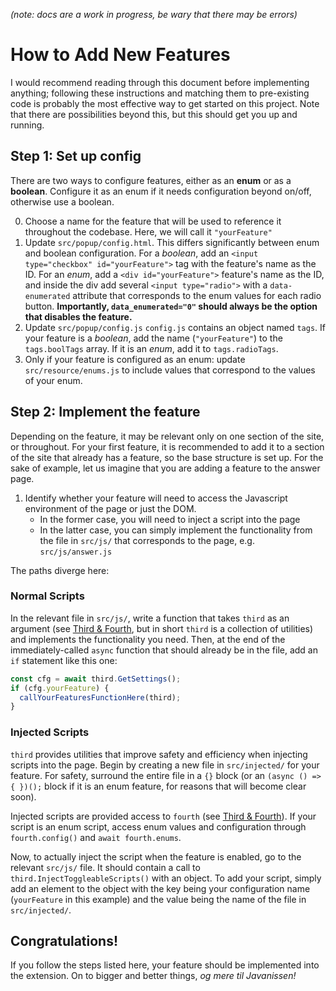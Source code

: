 *(note: docs are a work in progress, be wary that there may be errors)*
# How to Add New Features
I would recommend reading through this document before implementing anything; following these instructions and matching them to pre-existing code is probably the most effective way to get started on this project. Note that there are possibilities beyond this, but this should get you up and running.

## Step 1: Set up config
There are two ways to configure features, either as an **enum** or as a **boolean**. Configure it as an enum if it needs configuration beyond on/off, otherwise use a boolean. 

0. Choose a name for the feature that will be used to reference it throughout the codebase. Here, we will call it `"yourFeature"`
1. Update `src/popup/config.html`. 
This differs significantly between enum and boolean configuration. For a *boolean*, add an `<input type="checkbox" id="yourFeature">` tag with the feature's name as the ID. For an *enum*, add a `<div id="yourFeature">` feature's name as the ID, and inside the div add several `<input type="radio">` with a `data-enumerated` attribute that corresponds to the enum values for each radio button. **Importantly, `data_enumerated="0"` should always be the option that disables the feature.**
2. Update `src/popup/config.js`
`config.js` contains an object named `tags`. If your feature is a *boolean*, add the name (`"yourFeature"`) to the `tags.boolTags` array. If it is an *enum*, add it to `tags.radioTags`.
3. Only if your feature is configured as an enum: update `src/resource/enums.js` to include values that correspond to the values of your enum. 

## Step 2: Implement the feature
Depending on the feature, it may be relevant only on one section of the site, or throughout. For your first feature, it is recommended to add it to a section of the site that already has a feature, so the base structure is set up. For the sake of example, let us imagine that you are adding a feature to the answer page.

1. Identify whether your feature will need to access the Javascript environment of the page or just the DOM.
	- In the former case, you will need to inject a script into the page
    - In the latter case, you can simply implement the functionality from the file in `src/js/` that corresponds to the page, e.g. `src/js/answer.js`

The paths diverge here:
### Normal Scripts
 In the relevant file in `src/js/`, write a function that takes `third` as an argument (see [Third & Fourth](third_fourth.md), but in short `third` is a collection of utilities) and implements the functionality you need. Then, at the end of the immediately-called `async` function that should already be in the file, add an `if` statement like this one:
 ```js
 const cfg = await third.GetSettings();
 if (cfg.yourFeature) {
   callYourFeaturesFunctionHere(third);
 }
 ```
### Injected Scripts
`third` provides utilities that improve safety and efficiency when injecting scripts into the page. Begin by creating a new file in `src/injected/` for your feature. For safety, surround the entire file in a `{}` block (or an `(async () => { })();` block if it is an enum feature, for reasons that will become clear soon). 

Injected scripts are provided access to `fourth` (see [Third & Fourth](third_fourth.md)). If your script is an enum script, access enum values and configuration through `fourth.config()` and `await fourth.enums`.

Now, to actually inject the script when the feature is enabled, go to the relevant `src/js/` file. It should contain a call to `third.InjectToggleableScripts()` with an object. To add your script, simply add an element to the object with the key being your configuration name (`yourFeature` in this example) and the value being the name of the file in `src/injected/`.

## Congratulations!
If you follow the steps listed here, your feature should be implemented into the extension. On to bigger and better things, *og mere til Javanissen!*
